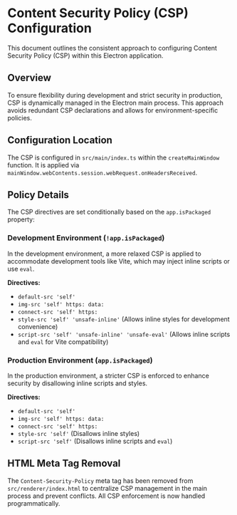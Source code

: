 # Content Security Policy (CSP) Configuration

This document outlines the consistent approach to configuring Content Security Policy (CSP) within this Electron application.

## Overview

To ensure flexibility during development and strict security in production, CSP is dynamically managed in the Electron main process. This approach avoids redundant CSP declarations and allows for environment-specific policies.

## Configuration Location

The CSP is configured in `src/main/index.ts` within the `createMainWindow` function. It is applied via `mainWindow.webContents.session.webRequest.onHeadersReceived`.

## Policy Details

The CSP directives are set conditionally based on the `app.isPackaged` property:

### Development Environment (`!app.isPackaged`)

In the development environment, a more relaxed CSP is applied to accommodate development tools like Vite, which may inject inline scripts or use `eval`.

**Directives:**

- `default-src 'self'`
- `img-src 'self' https: data:`
- `connect-src 'self' https:`
- `style-src 'self' 'unsafe-inline'` (Allows inline styles for development convenience)
- `script-src 'self' 'unsafe-inline' 'unsafe-eval'` (Allows inline scripts and `eval` for Vite compatibility)

### Production Environment (`app.isPackaged`)

In the production environment, a stricter CSP is enforced to enhance security by disallowing inline scripts and styles.

**Directives:**

- `default-src 'self'`
- `img-src 'self' https: data:`
- `connect-src 'self' https:`
- `style-src 'self'` (Disallows inline styles)
- `script-src 'self'` (Disallows inline scripts and `eval`)

## HTML Meta Tag Removal

The `Content-Security-Policy` meta tag has been removed from `src/renderer/index.html` to centralize CSP management in the main process and prevent conflicts. All CSP enforcement is now handled programmatically.
